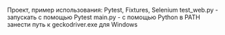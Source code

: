 Проект, пример использования: Pytest, Fixtures, Selenium
test_web.py - запускать с помощью Pytest
main.py - с помощью Python
в PATH занести путь к geckodriver.exe для Windows